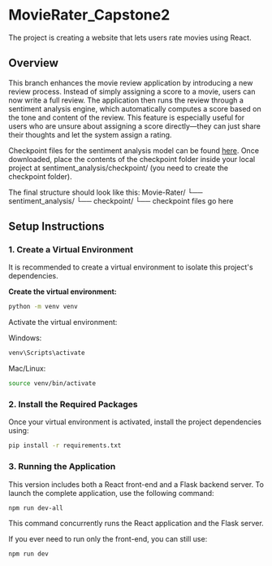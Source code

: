 # MovieRater_Capstone2
The project is creating a website that lets users rate movies using React.

## Overview

This branch enhances the movie review application by introducing a new review process. Instead of simply assigning a score to a movie, users can now write a full review. The application then runs the review through a sentiment analysis engine, which automatically computes a score based on the tone and content of the review. This feature is especially useful for users who are unsure about assigning a score directly—they can just share their thoughts and let the system assign a rating.

Checkpoint files for the sentiment analysis model can be found [here](https://huggingface.co/spaces/spava001/Sentiment-Analysis/tree/main). Once downloaded, place the contents of the checkpoint folder inside your local project at sentiment_analysis/checkpoint/ (you need to create the checkpoint folder).

The final structure should look like this:
Movie-Rater/
└── sentiment_analysis/
    └── checkpoint/
        └── checkpoint files go here

## Setup Instructions

### 1. Create a Virtual Environment

It is recommended to create a virtual environment to isolate this project's dependencies.

**Create the virtual environment:**

```bash
python -m venv venv
```

Activate the virtual environment:

Windows:

```bash
venv\Scripts\activate
```

Mac/Linux:

```bash
source venv/bin/activate
```

### 2. Install the Required Packages
Once your virtual environment is activated, install the project dependencies using:

```bash
pip install -r requirements.txt
```

### 3. Running the Application
This version includes both a React front-end and a Flask backend server. To launch the complete application, use the following command:

```bash
npm run dev-all
```
This command concurrently runs the React application and the Flask server.

If you ever need to run only the front-end, you can still use:

```bash
npm run dev
```